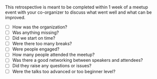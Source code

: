 This retrospective is meant to be completed within 1 week of a meetup event with your co-organizer to discuss what went well and what can be improved.

- [ ] How was the organization? 
- [ ] Was anything missing? 
- [ ] Did we start on time? 
- [ ] Were there too many breaks? 
- [ ] Were people engaged? 
- [ ] How many people attended the meetup?
- [ ] Was there a good networking between speakers and attendees? 
- [ ] Did they raise any questions or issues?
- [ ] Were the talks too advanced or too beginner level?
